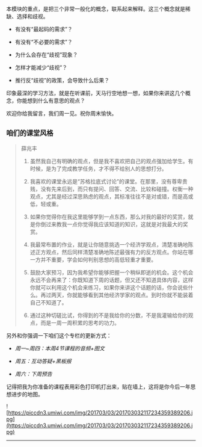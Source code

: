 本模块的重点，是把三个非常一般化的概念，联系起来解释。这三个概念就是稀缺、选择和歧视。

* 有没有“最起码的需求”？

* 有没有“不必要的需求”？

* 为什么会存在“歧视”现象？

* 怎样才能减少“歧视”？

* 推行反“歧视”的政策，会导致什么后果？

印象最深的学习方法，就是在听课前，天马行空地想一想，如果你来讲这几个概念，你能想到什么有意思的观点？

欢迎你给我留言，我们周一见。祝你周末愉快。

## `咱们的课堂风格`

> 薛兆丰
> 
> 1. 虽然我自己有明确的观点，但是我不喜欢把自己的观点强加给学生。有时候，是为了完成教学任务，才不得不给别人的思想打分。
> 
> 
> 
> 2.  我喜欢的课堂永远是“苏格拉底式讨论”的课堂。在那里，没有尊卑贵贱，没有先来后到，而只有提问、回答、交流、比较和碰撞。权衡一种观点，尤其是经过深思熟虑的观点，其标准往往不是对或错，而是高或低，轻或重。 
> 
> 
> 
> 3. 如果你觉得你在我这里能够学到一点东西，那么对我的最好的奖赏，就是你倒过来教我一点你觉得我应该知道的知识，这就是对我最大的奖赏。
> 
> 
> 
> 4.  我最常布置的作业，就是让你随意挑选一个经济学观点，清楚准确地陈述正方观点，然后同样清楚准确地陈述最强有力的反方观点。你站在哪一方并不重要，学会如何判别思想的高低轻重才重要。 
> 
> 
> 
> 5. 鼓励大家预习，因为我希望你能够把握一个稍纵即逝的机会。这个机会永远不会再来了：你既知道下周的话题，但又还不知道具体内容，这样你就可以利用这个机会来练习，如果你来讲这个话题的话，你会说些什么。再过两天，你就能够看到其他经济学家的观点。到时你就不能装着自己不知道了。 
> 
> 
> 
> 6. 通过这种切磋比试，你得到的不是我给你的分数，不是我灌输给你的观点，而是一周一周积累的思考的功力。

另外和你强调一下咱们这个专栏的更新方式：

* *周一~周四：本周4节课程的音频+图文* 

* *周五：互动答疑+黑板报* 

* *周六：下周预告* 

记得把我为你准备的课程表用彩色打印机打出来，贴在墙上，这将是你今后一年思想进步的地图。

![https://piccdn3.umiwi.com/img/201703/03/201703032117234359389206.jpg](https://piccdn3.umiwi.com/img/201703/03/201703032117234359389206.jpg)

---
